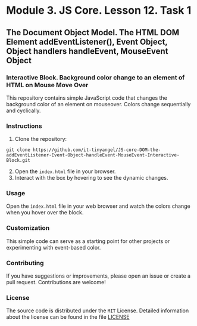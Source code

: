 # Module 3. JS Core. Lesson 12. Task 1

## The Document Object Model. The HTML DOM Element addEventListener(), Event Object, Object handlers handleEvent, MouseEvent Object

### Interactive Block. Background color change to an element of HTML on Mouse Move Over

This repository contains simple JavaScript code that changes the background color of an element on mouseover. Colors change sequentially and cyclically.

### Instructions

1. Clone the repository:
```
git clone https://github.com/it-tinyangel/JS-core-DOM-the-addEventListener-Event-Object-handleEvent-MouseEvent-Interactive-Block.git
```
2. Open the `index.html` file in your browser.
3. Interact with the box by hovering to see the dynamic changes.

### Usage

Open the `index.html` file in your web browser and watch the colors change when you hover over the block. 

### Customization

This simple code can serve as a starting point for other projects or experimenting  with event-based color.

### Contributing

If you have suggestions or improvements, please open an issue or create a pull request. Contributions are welcome!

### License

The source code is distributed under the `MIT` License. Detailed information about the license can be found in the file [LICENSE](https://github.com/it-tinyangel/JS-core-DOM-the-addEventListener-Event-Object-handleEvent-MouseEvent-Interactive-Block/blob/main/LICENSE)
